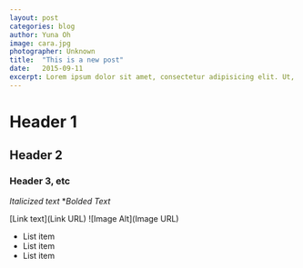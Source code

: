 ```yaml
---
layout: post
categories: blog
author: Yuna Oh
image: cara.jpg
photographer: Unknown
title:  "This is a new post"
date:   2015-09-11
excerpt: Lorem ipsum dolor sit amet, consectetur adipisicing elit. Ut, quaerat.
---
```


# Header 1
## Header 2
### Header 3, etc

*Italicized text*
**Bolded Text*

[Link text](Link URL)
![Image Alt](Image URL)

* List item
* List item
* List item
